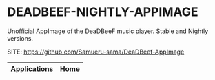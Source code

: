 # DEADBEEF-NIGHTLY-APPIMAGE

 Unofficial AppImage of the DeaDBeeF music player. Stable and Nightly versions.

 SITE: https://github.com/Samueru-sama/DeaDBeef-AppImage

 | [Applications](https://portable-linux-apps.github.io/apps.html) | [Home](https://portable-linux-apps.github.io)
 | --- | --- |
